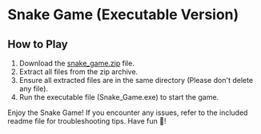 # Snake Game (Executable Version)

## How to Play

1. Download the [snake_game.zip](https://github.com/Pankaj00000001/Snake_Game/blob/main/snake_game.zip) file.
2. Extract all files from the zip archive.
3. Ensure all extracted files are in the same directory (Please don't delete any file).
4. Run the executable file (Snake_Game.exe) to start the game.

Enjoy the Snake Game! If you encounter any issues, refer to the included readme file for troubleshooting tips. Have fun 🐍!
